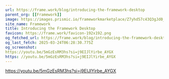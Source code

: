 ```yaml
---
url: https://frame.work/blog/introducing-the-framework-desktop
parent_org: [[Framework]]
image: https://images.prismic.io/frameworkmarketplace/Z7yhd57c43Q3gJd0_FWDesktop-Hero.png?auto=format,compress
site_name: Framework
title: Introducing the Framework Desktop
favicon: https://frame.work/favicon-192x192.png
og_fetched_url: https://frame.work/blog/introducing-the-framework-desktop
og_last_fetch: 2025-03-24T06:28:30.775Z
og_screenshot: 
https://youtu.be/5mGzEsRM3hs?si=j9EIJlYirbe_AYGX
https: //youtu.be/5mGzEsRM3hs?si=j9EIJlYirbe_AYGX
---
```


https://youtu.be/5mGzEsRM3hs?si=j9EIJlYirbe_AYGX